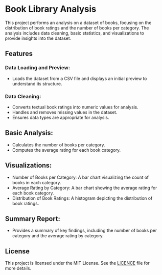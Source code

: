 # Book Library Analysis
This project performs an analysis on a dataset of books, focusing on the distribution of book ratings and the number of books per category. The analysis includes data cleaning, basic statistics, and visualizations to provide insights into the dataset.

## Features
### Data Loading and Preview:

+ Loads the dataset from a CSV file and displays an initial preview to understand its structure.
### Data Cleaning:

+ Converts textual book ratings into numeric values for analysis.
+ Handles and removes missing values in the dataset.
+ Ensures data types are appropriate for analysis.
## Basic Analysis:

+ Calculates the number of books per category.
+ Computes the average rating for each book category.
## Visualizations:

+ Number of Books per Category: A bar chart visualizing the count of books in each category.
+ Average Rating by Category: A bar chart showing the average rating for each book category.
+ Distribution of Book Ratings: A histogram depicting the distribution of book ratings.
## Summary Report:

+ Provides a summary of key findings, including the number of books per category and the average rating by category.

## License
This project is licensed under the MIT License. See the [LICENCE](https://github.com/git/git-scm.com/blob/main/MIT-LICENSE.txt) file for more details.
